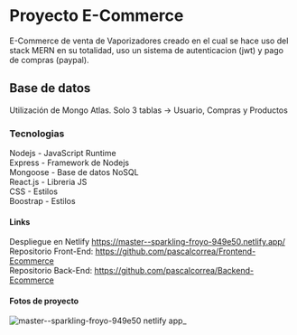 # Proyecto E-Commerce

E-Commerce de venta de Vaporizadores creado en el cual se hace uso del stack MERN en su totalidad, uso un sistema de autenticacion (jwt) y pago de compras (paypal).

## Base de datos

Utilización de Mongo Atlas. Solo 3 tablas -> Usuario, Compras y Productos

### Tecnologias

Nodejs - JavaScript Runtime <br>
Express - Framework de Nodejs <br>
Mongoose - Base de datos NoSQL <br>
React.js - Libreria JS <br>
CSS - Estilos <br>
Boostrap - Estilos

#### Links

Despliegue en Netlify https://master--sparkling-froyo-949e50.netlify.app/ <br>
Repositorio Front-End: https://github.com/pascalcorrea/Frontend-Ecommerce <br>
Repositorio Back-End: https://github.com/pascalcorrea/Backend-Ecommerce

#### Fotos de proyecto 

![master--sparkling-froyo-949e50 netlify app_](https://user-images.githubusercontent.com/98128852/234151331-1a44f5d1-ed3b-40c0-93e8-327c8cdf3acd.png)
